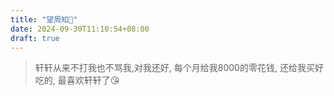 ```yaml
---
title: "望周知🧀"
date: 2024-09-30T11:10:54+08:00
draft: true
---
```


> 轩轩从来不打我也不骂我,对我还好, 每个月给我8000的零花钱, 还给我买好吃的, 最喜欢轩轩了😘

